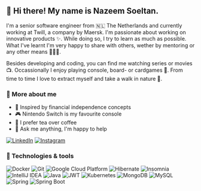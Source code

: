 ## 👋 Hi there! My name is Nazeem Soeltan.

I'm a senior software engineer from 🇳🇱 The Netherlands and currently working at Twill, a company by Maersk. I'm passionate about working on innovative products ✨. While doing so, I try to learn as much as possible. What I've learnt I'm very happy to share with others, wether by mentoring or any other means 👨🏾‍💻.

Besides developing and coding, you can find me watching series or movies 📺. Occassionally I enjoy playing console, board- or cardgames 🎲. From time to time I love to extract myself and take a walk in nature 🍃. 

### 🧐 More about me
- 💸 Inspired by financial independence concepts
- 🎮 Nintendo Switch is my favourite console 
- 🍵 I prefer tea over coffee
- 💬 Ask me anything, I'm happy to help

<a href="https://www.linkedin.com/in/nazeemsoeltan/" rel="LinkedIn">![LinkedIn](https://img.shields.io/badge/linkedin-%230077b5.svg?style=for-the-badge&logo=linkedin&logoColor=white)</a>
<a href="https://www.instagram.com/nazeem.so/" rel="Instagram">![Instagram](https://img.shields.io/badge/instagram-%23dc2743?style=for-the-badge&logo=instagram&logoColor=white)</a>

### 🧰 Technologies & tools 

![Docker](https://img.shields.io/badge/-Docker-46a2f1.svg?style=for-the-badge&logo=docker&logoColor=white)
![Git](https://img.shields.io/badge/-Git-f05032?style=for-the-badge&logo=git&logoColor=white)
![Google Cloud Platform](https://img.shields.io/badge/-Google_Cloud_Platform-1a73e8?style=for-the-badge&logo=google-cloud&logoColor=white)
![Hibernate](https://img.shields.io/badge/Hibernate-59666C?style=for-the-badge&logo=Hibernate&logoColor=white)
![Insomnia](https://img.shields.io/badge/-Insomnia-5849be?style=for-the-badge&logo=insomnia&logoColor=white)
![IntelliJ IDEA](https://img.shields.io/badge/-IntelliJIDEA-black?style=for-the-badge&logo=intellij-idea&logoColor=white)
![Java](https://img.shields.io/badge/-Java-f89820?style=for-the-badge&logo=java)
![JWT](https://img.shields.io/badge/-JWT-black?style=for-the-badge&logo=JSON%20web%20tokens)
![Kubernetes](https://img.shields.io/badge/kubernetes-326ce5.svg?&style=for-the-badge&logo=kubernetes&logoColor=white)
![MongoDB](https://img.shields.io/badge/-MongoDB-white?style=for-the-badge&logo=mongodb&logoColor=47a248)
![MySQL](https://img.shields.io/badge/-MySQL-4479a1?style=for-the-badge&logo=mysql&logoColor=white)
![Spring](https://img.shields.io/badge/-Spring-%236db33f?style=for-the-badge&logo=spring&logoColor=white)
![Spring Boot](https://img.shields.io/badge/Spring_Boot-F2F4F9?style=for-the-badge&logo=spring-boot)

